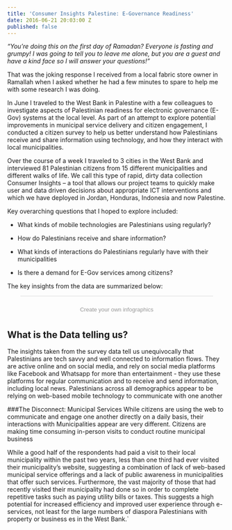 ```yaml
---
title: 'Consumer Insights Palestine: E-Governance Readiness'
date: 2016-06-21 20:03:00 Z
published: false
---
```


*“You’re doing this on the first day of Ramadan? Everyone is fasting and grumpy! I was going to tell you to leave me alone, but you are a guest and have a kind face so I will answer your questions!”*

That was the joking response I received from a local fabric store owner in Ramallah when I asked whether he had a few minutes to spare to help me with some research I was doing.

In June I traveled to the West Bank in Palestine with a few colleagues to investigate aspects of Palestinian readiness for electronic governance (E-Gov) systems at the local level. As part of an attempt to explore potential improvements in municipal service delivery and citizen engagement, I conducted a citizen survey to help us better understand how Palestinians receive and share information using technology, and how they interact with local municipalities.

Over the course of a week I traveled to 3 cities in the West Bank and interviewed 81 Palestinian citizens from 15 different municipalities and different walks of life. We call this type of rapid, dirty data collection Consumer Insights – a tool that allows our project teams to quickly make user and data driven decisions about appropriate ICT interventions and which we have deployed in Jordan, Honduras, Indonesia and now Palestine.

Key overarching questions that I hoped to explore included:

* What kinds of mobile technologies are Palestinians using regularly?

* How do Palestinians receive and share information?

* What kinds of interactions do Palestinians regularly have with their municipalities

* Is there a demand for E-Gov services among citizens?
  

The key insights from the data are summarized below:

<script id="infogram_0_0cb97e12-2f6d-4b38-913f-3cb3083ee267" title="" src="//e.infogr.am/js/embed.js?8Zs" type="text/javascript"></script><div style="padding:8px 0;font-family:Arial!important;font-size:13px!important;line-height:15px!important;text-align:center;border-top:1px solid #dadada;margin:0 30px"><br><a style="color:#989898!important;text-decoration:none!important;" href="https://infogr.am" target="_blank">Create your own infographics</a></div>

## What is the Data telling us?

The insights taken from the survey data tell us unequivocally that Palestinians are tech savvy and well connected to information flows. They are active online and on social media, and rely on social media platforms like Facebook and Whatsapp for more than entertainment - they use these platforms for regular communication and to receive and send information, including local news. Palestinians across all demographics appear to be relying on web-based mobile technology to communicate with one another

###The Disconnect: Municipal Services
While citizens are using the web to communicate and engage one another directly on a daily basis, their interactions with Municipalities appear are very different. Citizens are making time consuming in-person visits to conduct routine municipal business





While a good half of the respondents had paid a visit to their local municipality within the past two years, less than one third had ever visited their municipality’s website, suggesting a combination of lack of web-based municipal service offerings and a lack of public awareness in municipalities that offer such services. Furthermore, the vast majority of those that had recently visited their municipality had done so in order to complete repetitive tasks such as paying utility bills or taxes. This suggests a high potential for increased efficiency and improved user experience through e-services, not least for the large numbers of diaspora Palestinians with property or business es in the West Bank.`